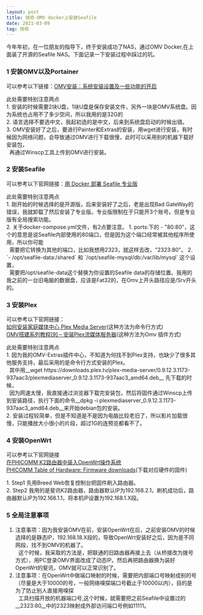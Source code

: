 ```yaml
---
layout: post
title: 技術-OMV docker上安装Seafile
date: 2021-03-09 
tag: 技術
---
```


<p>今年年初，在一位朋友的指导下，终于安装成功了NAS，通过OMV Docker,在上面装了开源的Seafile NAS。下面记录一下安装过程中踩过的坑。</p>

### 1 安装OMV以及Portainer
<p>可以参考以下链接：<a href="https://post.smzdm.com/p/av7z2564/" target="_blank">OMV安装：系统安装设置及一些功能的开启</a></p>
<p>此处需要特别注意两点<Br/>
1. 安装的时候需要2块U盘，1块U盘是保存安装文件，另外一块是OMV系统盘。因为系统也占用不了多少空间，所以我用的是32G的<Br/> 
2. 语言选择不要选中文，我起初选的是中文，后来到系统盘启动的时候出错。<Br/>
3. OMV安装好了之后，要进行Painter和Extras的安装，用wget进行安装，有时候因为网络问题，会导致通过OMV进行下载很慢，此时可以采用别的机器下载好安装包，<Br/>
&nbsp;&nbsp;再通过Winscp工具上传到OMV进行安装。<Br/></p>

### 2 安装Seafile
<p>可以参考以下官网链接：<a href="https://cloud.seafile.com/published/seafile-manual-cn/docker/pro-edition/%E7%94%A8Docker%E9%83%A8%E7%BD%B2Seafile.md" target="_blank">用 Docker 部署 Seafile 专业版</a></p>
<p>此处需要特别注意两点<Br/>
1. 刚开始的时候选择的是开源版，后来安装好了之后，老是出现Bad GateWay的错误，我就卸载了然后安装了专业版。专业版限制在于只能开3个账号。但是专业版有全局搜索功能。<Br/>  
2. 关于docker-compose.yml文件，有2点要注意。
   1. ports:下的 - "80:80"，这个的意思是说Seafile内部使用的80端口，但是因为这个端口经常被其他程序所使用，所以你可能<Br/>  
&nbsp;&nbsp;需要把它转换为其他的端口，比如我想用2323，就这样去改，"2323:80"。
   2. `- /opt/seafile-data:/shared` 和 `/opt/seafile-mysql/db:/var/lib/mysql`  这个设置，<Br/>
&nbsp;&nbsp;需要把/opt/seafile-data这个替换为你设置的Seafile data的存储位置。我用的我之前的一台旧电脑的数据盘，应该是Fat32的，在Omv上开头路径应是/Srv开头的。<Br/></p>
  
### 3 安装Plex
可以参考以下官网链接：<Br/>
<a href="https://linux.cn/article-5932-1.html" target="_blank">如何安装家庭媒体中心 Plex Media Server</a>(这种方法为命令行方式)<Br/>
<a href="https://www.kanzhun.com/jiaocheng/522729.html" target="_blank">OMV搭建系列教程[9] – 安装Plex流媒体服务器</a>(这种方法为Omv 插件方式)<Br/>

<p>此处需要特别注意两点<Br/>
1. 因为我的OMV-Extras插件中心，不知道为何找不到Plex支持，也缺少了很多其他服务支持，最后采用的是命令行方式安装的Plex。<Br/>  
&nbsp;&nbsp;其中用__wget https://downloads.plex.tv/plex-media-server/0.9.12.3.1173-937aac3/plexmediaserver_0.9.12.3.1173-937aac3_amd64.deb__ 先下载的时候，<Br/>
&nbsp;&nbsp;因为网速太慢，我直接通过浏览器下载完安装包，然后将固件通过Winscp上传到安装路径，执行下面的命令__dpkg -i plexmediaserver_0.9.12.3.1173-937aac3_amd64.deb__来开始debian包的安装。<Br/>
2. 安装过程较简单，但是不知道是不是因为电脑比较老旧了，所以影片加载很慢，只能播放大小很小的片段，超过1G的连预览都看不了。<Br/></p>  


### 4 安装OpenWrt
可以参考以下官网链接<Br/>
<a href="https://blog.csdn.net/qingwufeiyang12346/article/details/88753985" target="_blank">在PHICOMM K2路由器中装入OpenWrt操作系统</a><Br/>
<a href="https://openwrt.org/toh/views/toh_fwdownload" target="_blank">PHICOMM Table of Hardware: Firmware downloads</a>(下载对应硬件的固件)<Br/>

<p>1. Step1 先用Breed Web恢复控制台把固件刷入路由器。<Br/>  
2. Step2 我用的是斐讯K2路由器，路由器默认IP为192.168.2.1，刷机成功后，路由器默认IP为192.168.1.1，将本机IP设置为192.168.1.X段。<Br/></p>

### 5 全局注意事项
1. 注意事项：因为我安装OMV在前，安装OpenWrt在后，之前安装OMV的时候选择的是静态IP，192.168.18.X段的，导致OpenWrt安装好之后，因为是不同网段，找不到OMV的机器了。<Br/>
&nbsp;&nbsp;这个时候，我采取的方法是，把联通的旧路由器再接上去（从桥接改为拨号方式），用PC登录OMV界面改成了动态IP。然后再把路由器换为装好OpenWrt的斐讯，OMV就可以正常识别了。<Br/>
2. 注意事项：在OpenWrt中做端口映射的时候，需要把内部端口号映射成别的号（尽量是大于10000的号，一般网络嗅探端口号截止于10000以内），目的是为了防止别人直接用嗅探<Br/>
&nbsp;&nbsp;工具扫描开放的机器端口号,这个时候，就需要把之前Seafile中设置过的__2323:80__中的2323映射成外部访问端口号例如11111。<Br/>
